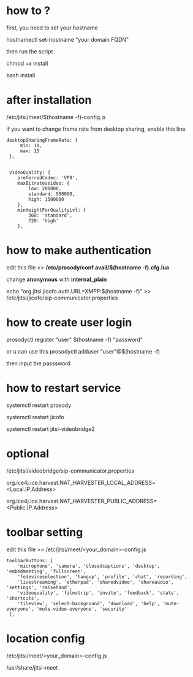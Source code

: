 # how to ?
first, you need to set your hostname

hostnamectl set-hostname "your domain FQDN"

then run the script

chmod +x install

bash install


# after installation
/etc/jitsi/meet/$(hostname -f)-config.js

if you want to change frame rate from desktop sharing, enable this line

    desktopSharingFrameRate: {
         min: 10,
         max: 15
     },


     videoQuality: {
        preferredCodec: 'VP9',
        maxBitratesVideo: {
            low: 200000,
            standard: 500000,
            high: 1500000
        },
        minHeightForQualityLvl: {
            360: 'standard',
            720: 'high'
        },



# how to make authentication
edit this file >> **/etc/prosody/conf.avail/$(hostname -f).cfg.lua**

change **anonymous** with **internal_plain**

echo "org.jitsi.jicofo.auth.URL=XMPP:$(hostname -f)" >> /etc/jitsi/jicofo/sip-communicator.properties

# how to create user login
prosodyctl register "user" $(hostname -f) "password"

or u can use this prosodyctl adduser "user"@$(hostname -f)

then input the passsword


# how to restart service
systemctl restart prosody

systemctl restart jicofo

systemctl restart jitsi-videobridge2


# optional

/etc/jitsi/videobridge/sip-communicator.properties

org.ice4j.ice.harvest.NAT_HARVESTER_LOCAL_ADDRESS=<Local.IP.Address>

org.ice4j.ice.harvest.NAT_HARVESTER_PUBLIC_ADDRESS=<Public.IP.Address>


# toolbar setting

edit this file >> /etc/jitsi/meet/<your_domain>-config.js

    toolbarButtons: [
        'microphone', 'camera', 'closedcaptions', 'desktop', 'embedmeeting', 'fullscreen',
        'fodeviceselection', 'hangup', 'profile', 'chat', 'recording',
        'livestreaming', 'etherpad', 'sharedvideo', 'shareaudio', 'settings', 'raisehand',
        'videoquality', 'filmstrip', 'invite', 'feedback', 'stats', 'shortcuts',
        'tileview', 'select-background', 'download', 'help', 'mute-everyone', 'mute-video-everyone', 'security'
     ],


# location config 

/etc/jitsi/meet/<your_domain>-config.js

/usr/share/jitsi-meet
